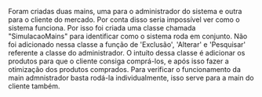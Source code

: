 Foram criadas duas mains, uma para o administrador do sistema e outra para o cliente do mercado. Por conta disso seria impossível ver como o sistema funciona. 
Por isso foi criada uma classe chamada "SimulacaoMains" para identificar como o sistema roda em conjunto. Não foi adicionado nessa classe a função de 'Exclusão', 'Alterar' e 'Pesquisar' referente a classe do administrador.
O intuíto dessa classe é adicionar os produtos para que o cliente consiga comprá-los, e após isso fazer a otimização dos produtos comprados.
Para verificar o funcionamento da main admnistrador basta rodá-la individualmente, isso serve para a main do cliente também.
